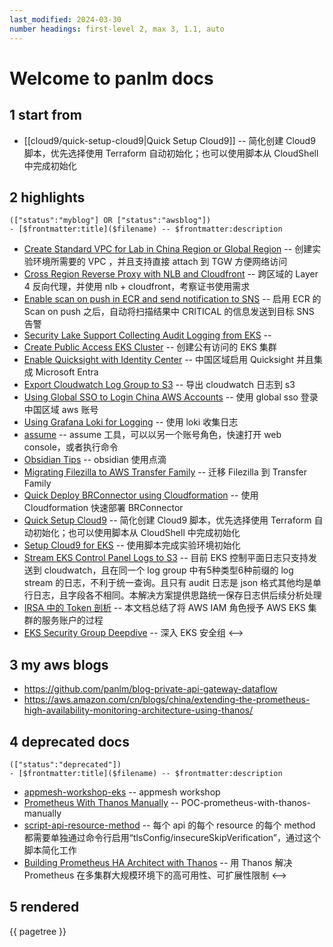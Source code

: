 ```yaml
---
last_modified: 2024-03-30
number headings: first-level 2, max 3, 1.1, auto
---
```

# Welcome to panlm docs
## 1 start from
- [[cloud9/quick-setup-cloud9|Quick Setup Cloud9]] -- 简化创建 Cloud9 脚本，优先选择使用 Terraform 自动初始化；也可以使用脚本从 CloudShell 中完成初始化

## 2 highlights
```expander
(["status":"myblog"] OR ["status":"awsblog"])
- [$frontmatter:title]($filename) -- $frontmatter:description
```
- [Create Standard VPC for Lab in China Region or Global Region](create-standard-vpc-for-lab-in-china-region) -- 创建实验环境所需要的 VPC ，并且支持直接 attach 到 TGW 方便网络访问
- [Cross Region Reverse Proxy with NLB and Cloudfront](cross-region-reverse-proxy-with-nlb-cloudfront) -- 跨区域的 Layer 4 反向代理，并使用 nlb + cloudfront，考察证书使用需求
- [Enable scan on push in ECR and send notification to SNS](ecr-scan-on-push-notification-sns) -- 启用 ECR 的 Scan on push 之后，自动将扫描结果中 CRITICAL 的信息发送到目标 SNS 告警
- [Security Lake Support Collecting Audit Logging from EKS](eks-audit-log-security-lake) -- 
- [Create Public Access EKS Cluster](eks-public-access-cluster) -- 创建公有访问的 EKS 集群
- [Enable Quicksight with Identity Center](enable-quicksight-with-identity-center) -- 中国区域启用 Quicksight 并且集成 Microsoft Entra
- [Export Cloudwatch Log Group to S3](export-cloudwatch-log-group-to-s3) -- 导出 cloudwatch 日志到 s3
- [Using Global SSO to Login China AWS Accounts](global-sso-and-china-aws-accounts) -- 使用 global sso 登录中国区域 aws 账号
- [Using Grafana Loki for Logging](grafana-loki) -- 使用 loki 收集日志
- [assume](granted-assume) -- assume 工具，可以以另一个账号角色，快速打开 web console，或者执行命令
- [Obsidian Tips](obsidian) -- obsidian 使用点滴
- [Migrating Filezilla to AWS Transfer Family](POC-mig-filezilla-to-transfer-family) -- 迁移 Filezilla 到 Transfer Family
- [Quick Deploy BRConnector using Cloudformation](quick-build-brconnector) -- 使用 Cloudformation 快速部署 BRConnector
- [Quick Setup Cloud9](quick-setup-cloud9) -- 简化创建 Cloud9 脚本，优先选择使用 Terraform 自动初始化；也可以使用脚本从 CloudShell 中完成初始化
- [Setup Cloud9 for EKS](setup-cloud9-for-eks) -- 使用脚本完成实验环境初始化
- [Stream EKS Control Panel Logs to S3](stream-k8s-control-panel-logs-to-s3) -- 目前 EKS 控制平面日志只支持发送到 cloudwatch，且在同一个 log group 中有5种类型6种前缀的 log stream 的日志，不利于统一查询。且只有 audit 日志是 json 格式其他均是单行日志，且字段各不相同。本解决方案提供思路统一保存日志供后续分析处理
- [IRSA 中的 Token 剖析](TC-eks-irsa-token-deep-dive-lab) -- 本文档总结了将 AWS IAM 角色授予 AWS EKS 集群的服务账户的过程
- [EKS Security Group Deepdive](TC-security-group-for-eks-deepdive) -- 深入 EKS 安全组
<-->

## 3 my aws blogs
- https://github.com/panlm/blog-private-api-gateway-dataflow
- https://aws.amazon.com/cn/blogs/china/extending-the-prometheus-high-availability-monitoring-architecture-using-thanos/

## 4 deprecated docs
```expander
(["status":"deprecated"])
- [$frontmatter:title]($filename) -- $frontmatter:description
```
- [appmesh-workshop-eks](appmesh-workshop-eks) -- appmesh workshop
- [Prometheus With Thanos Manually](others/POC-prometheus-ha-architect-with-thanos-manually.md) -- POC-prometheus-with-thanos-manually
- [script-api-resource-method](script-api-resource-method) -- 每个 api 的每个 resource 的每个 method 都需要单独通过命令行启用“tlsConfig/insecureSkipVerification”，通过这个脚本简化工作
- [Building Prometheus HA Architect with Thanos](EKS/solutions/monitor/TC-prometheus-ha-architect-with-thanos.zh.md) -- 用 Thanos 解决 Prometheus 在多集群大规模环境下的高可用性、可扩展性限制
<-->

## 5 rendered

{{ pagetree }}





